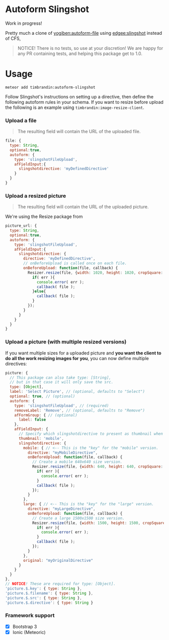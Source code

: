 Autoform Slingshot
==================

Work in progress!

Pretty much a clone of [yogiben:autoform-file](https://atmospherejs.com/yogiben/autoform-file) using [edgee:slingshot](https://atmospherejs.com/edgee/slingshot) instead of CFS,

> NOTICE! There is no tests, so use at your discretion!
> We are happy for any PR containing tests, and helping this package get to 1.0.

Usage
=====

```
meteor add timbrandin:autoform-slingshot
```

Follow Slingshot's instructions on setting up a directive, then define the following autoform rules in your schema.  If you want to resize before upload the following is an example using `timbrandin:image-resize-client`.

### Upload a file

> The resulting field will contain the URL of the uploaded file.

```js
file: {
  type: String,
  optional:true,
  autoform: {
    type: 'slingshotFileUpload',
    afFieldInput:{
      slingshotdirective: 'myDefinedDirective'
    }
  }
}
```

### Upload a resized picture

> The resulting field will contain the URL of the uploaded picture.

We're using the Resize package from

```js
picture_url: {
  type: String,
  optional:true,
  autoform: {
    type: 'slingshotFileUpload',
    afFieldInput:{
      slingshotdirective: {
        directive: 'myDefinedDirective',
        // onBeforeUpload is called once on each file.
        onBeforeUpload: function(file, callback) {
          Resizer.resize(file, {width: 1020, height: 1020, cropSquare: true}, function(err, file) {
            if( err ){
              console.error( err );
              callback( file );
            }else{
              callback( file );
            }
          });
        }
      }
    }
  }
}
```

### Upload a picture (with multiple resized versions)

If you want multiple sizes for a uploaded picture and **you want the client to do all the work resizing images for you**, you can now define multiple directives:

```js
picture: {
  // This package can also take type: [String],
  // but in that case it will only save the src.
  type: [Object],
  label: 'Select Picture', // (optional, defaults to "Select")
  optional: true, // (optional)
  autoform: {
    type: 'slingshotFileUpload', // (required)
    removeLabel: 'Remove', // (optional, defaults to "Remove")
    afFormGroup: { // (optional)
      label: false
    },
    afFieldInput: {
      // Specify which slingshotdirective to present as thumbnail when  this picture is uploaded, you can use the "key" or "directive".
      thumbnail: 'mobile',
      slingshotdirective: {
        mobile: { // <-- This is the "key" for the "mobile" version.
          directive: "myMobileDirective",
          onBeforeUpload: function(file, callback) {
            // Create a mobile 640x640 size version.
            Resizer.resize(file, {width: 640, height: 640, cropSquare: true}, function(err, file) {
              if( err ){
                console.error( err );
              }
              callback( file );
            });
          }
        },
        large: { // <-- This is the "key" for the "large" version.
          directive: "myLargeDirective",
          onBeforeUpload: function(file, callback) {
            // Create a large 1500x1500 size version.
            Resizer.resize(file, {width: 1500, height: 1500, cropSquare: false}, function(err, file) {
              if( err ){
                console.error( err );
              }
              callback( file );
            });
          }
        },
        original: "myOriginalDirective"
      }
    }
  }
},
// NOTICE! These are required for type: [Object].
'picture.$.key': { type: String },
'picture.$.filename': { type: String },
'picture.$.src': { type: String },
'picture.$.directive': { type: String }
```

### Framework support

- [x] Bootstrap 3
- [x] Ionic (Meteoric)

